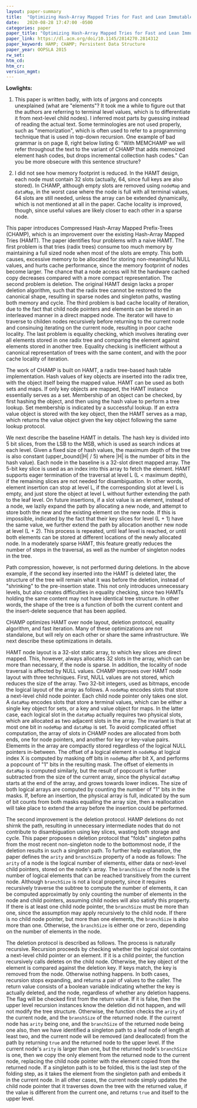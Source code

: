 ```yaml
---
layout: paper-summary
title:  "Optimizing Hash-Array Mapped Tries for Fast and Lean Immutable JVM Collections"
date:   2020-08-28 17:47:00 -0500
categories: paper
paper_title: "Optimizing Hash-Array Mapped Tries for Fast and Lean Immutable JVM Collections"
paper_link: https://dl.acm.org/doi/10.1145/2814270.2814312
paper_keyword: HAMP; CHAMP; Persistent Data Structure
paper_year: OOPSLA 2015
rw_set:
htm_cd:
htm_cr:
version_mgmt:
---
```


**Lowlights:**

1. This paper is written badly, with lots of jargons and concepts unexplained (what are "elements"? It took me a while to 
   figure out that the authors are referring to terminal level values, which is to differentiate it from next-level child
   nodes). I inferred most parts by guessing instead 
   of reading the actual text. Some terminologies are not used properly, such as "memorization", which is often used to
   refer to a programming technique that is used in top-down recursion.
   One example of bad grammar is on page 8, right below listing 6:
   "With MEMCHAMP we will refer throughout the text to the
    variant of CHAMP that adds memoized element hash codes,
    but drops incremental collection hash codes."
    Can you be more obsecure with this sentence structure?

2. I did not see how memory footprint is reduced. In the HAMT design, each node must contain 32 slots (actually, 64, since 
   full keys are also stored). In CHAMP, although empty slots are removed using `nodeMap` and `dataMap`, in the worst
   case where the node is full with all terminal values, 64 slots are still needed, unless the array can be extended
   dynamically, which is not mentioned at all in the paper.
   Cache locality is improved, though, since useful values are likely closer to each other in a sparse node.

This paper introduces Compressed Hash-Array Mapped Prefix-Trees (CHAMP), which is an improvement over the existing Hash-Array 
Mapped Tries (HAMT). The paper identifies four problems with a naive HAMT. The first problem is that tries (radix trees)
consume too much memory by maintaining a full sized node when most of the slots are empty. This both causes, excessive 
memory to be allocated for storing non-meaningful NULL values, and hurts cache performance, since the memory footprint 
of nodes become larger. The chance that a node access will hit the hardware cached copy decreases compared with a 
more compact representation.
The second problem is deletion. The original HAMT design lacks a proper deletion algorithm, such that the radix tree cannot
be restored to the canonical shape, resulting in sparse nodes and singleton paths, wasting both memory and cycle.
The third problem is bad cache locality of iteration, due to the fact that child node pointers and elements can be 
stored in an interleaved manner in a direct mapped node. The iterator will have to traverse to childen nodes recursively 
before returning to the current node and consinuing iterating on the current node, resulting in poor cache locality.
The last problem is equality checking, which involves iterating over all elements stored in one radix tree and comparing 
the element against elements stored in another tree.
Equality checking is inefficient without a canonical representation of trees with the same content, and with the poor 
cache locality of iteration.

The work of CHAMP is built on HAMT, a radix tree-based hash table implementation. Hash values of key objects are inserted 
into the radix tree, with the object itself being the mapped value. HAMT can be used as both sets and maps. If only
key objects are mapped, the HAMT instance essentially serves as a set. Membership of an object can be checked, by
first hashing the object, and then using the hash value to perform a tree lookup. Set membership is indicated by a successful
lookup. If an extra value object is stored with the key object, then the HAMT serves as a map, which returns the value
object given the key object following the same lookup protocol.

We next describe the baseline HAMT in details. The hash key is divided into 5 bit slices, from the LSB to the MSB, which 
is used as search indices at each level. Given a fixed size of hash values, the maximum depth of the tree is also constant
(upper\_bound(|H| / 5) where |H| is the number of bits in the hash value).
Each node in the baseline is a 32-slot direct mapped array. The 5-bit key slice is used as an index into this array to
fetch the element.
HAMT supports eager termination of the traversal at level L (L < maximum depth), if the remaining slices are not needed 
for disambiguation. In other words, element insertion can stop at level L, if the corresponding slot at level L
is empty, and just store the object at level L without further extending the path to the leaf level.
On future insertions, if a slot value is an element, instead of a node, we lazily expand the path by allocating a new
node, and attempt to store both the new and the existing element on the new node. If this is impossible, indicated by
the fact that their key slices for level (L + 1) have the same value, we further
extend the path by allocation another new node at level (L + 2). This process is repeated, until leaf level is reached, 
or until both elements can be stored at different locations of the newly allocated node.
In a moderately sparse HAMT, this feature greatly reduces the number of steps in the traversal, as well as the number 
of singleton nodes in the tree.

Path compression, however, is not performed during deletions. In the above example, if the second key inserted into the 
HAMT is deleted later, the structure of the tree will remain what it was before the deletion, instead of "shrinking"
to the pre-insertion state. This not only introduces unnecessary levels, but also creates difficulties in equality
checking, since two HAMTs holding the same content may not have identical tree structure. In other words, the shape of the
tree is a function of both the current content and the insert-delete sequence that has been applied.

CHAMP optimizes HAMT over node layout, deletion protocol, equality algorithm, and fast iteration. Many of these optimizations
are not standalone, but will rely on each other or share the same infrastructure. We next describe these optimizations
in details.

HAMT node layout is a 32-slot static array, to which key slices are direct mapped. This, however, always allocates 32 
slots in the array, which can be more than necessary, if the node is sparse. In addition, the locality of node traversal 
is affected by NULL values. CHAMP improves over HAMT node layout with three techniques. First, NULL values are not 
stored, which reduces the size of the array. Two 32-bit integers, used as bitmaps, encode the logical layout of the array 
as follows. A `nodeMap` encodes slots that store a next-level child node pointer. Each child node pointer only takes
one slot. A `dataMap` encodes slots that store a terminal values, which can be either a single key object for sets, or 
a key and value object for maps. In the latter case, each logical slot in the `dataMap` actually requires two physical 
slots, which are allocated as two adjacent slots in the array.
The invariant is that at most one bit in `nodeMap` and `dataMap` is set.
To avoid complicated offset computation, the array of slots in CHAMP nodes are allocated from both ends, one for 
node pointers, and another for key or key-value pairs. Elememts in the array are compactly stored regardless of the 
logical NULL pointers in-between.
The offset of a logical element in `nodeMap` at logical index X is computed by masking off bits in `nodeMap` after 
bit X, and performs a popcount of "1" bits in the resulting mask. 
The offset of elements in `dataMap` is computed similarly, but the result of popcount is further subtracted from the 
size of the current array, since the physical `dataMap` starts at the end of the array, and grows towards lower 
indices.
The size of both logical arrays are computed by counting the number of "1" bits in the masks. 
If, before an insertion, the physical array is full, indicated by the sum of bit counts from both masks equalling the 
array size, then a reallocation will take place to extend the array before the insertion could be performed.

The second improvement is the deletion protocol. HAMP deletions do not shirnk the path, resulting in unnecessary intermediate
nodes that do not contribute to disambiguation using key slices, wasting both storage and cycle.
This paper proposes n deletion protocol that "folds" singleton paths from the most recent non-singleton node to the 
bottommost node, if the deletion results in such a singleton path. To further help explanation, the paper defines the 
`arity` and `branchSize` property of a node as follows: The `arity` of a node is the logical number of elements, either 
data or next-level child pointers, stored on the node's array. The `branchSize` of the node is the number of logical 
elements that can be reached transitively from the current node. Although `branchSize` is not a local property, since it
requires recursively traverse the subtree to compute the number of elements, it can be computed approximatly by only
counting the number of elements in the node and child pointers, assuming child nodes will also satisfy this property. 
If there is at least one child node pointer, the `branchSize` must be more than one, since the assumption may apply
recursively to the child node. If there is no child node pointer, but more than one elements, the `branchSize` is also more 
than one. Otherwise, the `branchSize` is either one or zero, depending on the number of elements in the node. 

The deletion protocol is described as follows. The process is naturally recursive. Recursion proceeds by checking whether
the logical slot contains a next-level child pointer or an element. If it is a child pointer, the function recursively
calls deletes on the child node. Otherwise, the key object of the element is compared against the deletion key. If keys
match, the key is removed from the node. Otherwise nothing happens. In both cases, recursion stops expanding, and returns
a pair of values to the caller. 
The return value consists of a boolean variable indicating whether the key is actually deleted, and the node, regardless 
of whether any deletion happens. The flag will be checked first from the return value. If it is false, then the upper level
recursion instances know the deletion did not happen, and will not modify the tree structure.
Otherwise, the function checks the `arity` of the current node, and the `branshSize` of the returned node.
If the current node has `arity` being one, and the `branchSize` of the returned node being one also, then we have identified
a singleton path to a leaf node of length at least two, and the current node will be removed (and deallocated) from the 
path by returning `true` and the returned node to the upper level. 
If the current node's `arity` is larger than one, but the returned node's `branchSize` is one, then we copy the only element
from the returned node to the current node, replacing the child node pointer with the element copied from the returned node.
If a singleton path is to be folded, this is the last step of the folding step, as it takes the element from the singleton 
path and embeds it in the current node.
In all other cases, the current node simply updates the child node pointer that it traverses down the tree with the returned
value, if the value is different from the current one, and returns `true` and itself to the upper level.
